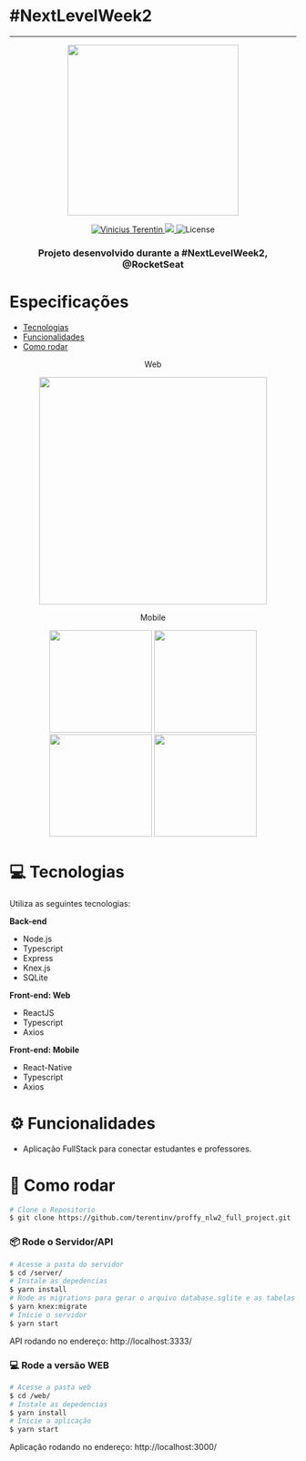 # #NextLevelWeek2


------------------------------------------------------------

<p align="center">
   <img src=".github/logo.png" width="300"/>
</p>

<p align="center">	
   <a href="https://www.linkedin.com/in/vinicius-terentin/">
      <img alt="Vinicius Terentin" src="https://img.shields.io/badge/-ViniciusTerentin-8257E5?style=flat&logo=Linkedin&logoColor=white" />
   </a>

  <a aria-label="Completed" href="https://nextlevelweek.com/episodios/omnistack/edicao/2">
    <img src="https://img.shields.io/badge/Proffy-NLW 2.0-8257E5"></img>
  </a>
  
  <img alt="License" src="https://img.shields.io/badge/license-MIT-8257E5">
  
</p>


<h3 align="center">Projeto desenvolvido durante a #NextLevelWeek2, @RocketSeat</h3>


# Especificações

* [Tecnologias](#computer-tecnologias)
* [Funcionalidades](#gear-funcionalidades)
* [Como rodar](#construction_worker-como-rodar)


<p align="center">Web</p>
<p align="center">
   <img src="https://media.giphy.com/media/S5nQ0YTAEkjI2bAiZ1/giphy.gif" width="400px">
   
</p>


<p align="center">Mobile</p>
<p align="center">
   <img src="" width="180">
   <img src="" width="180">
   <img src="" width="180">
   <img src="" width="180">
</p>

# :computer: Tecnologias
Utiliza as seguintes tecnologias:

**Back-end**
<ul>
  <li>Node.js</li>
  <li>Typescript</li>
  <li>Express</li>
  <li>Knex.js</li>
  <li>SQLite</li>
</ul>

**Front-end: Web**
<ul>
  <li>ReactJS</li>
  <li>Typescript</li>
  <li>Axios</li>
</ul>

**Front-end: Mobile**
<ul>
  <li>React-Native</li>
  <li>Typescript</li>
  <li>Axios</li>
</ul>

# :gear: Funcionalidades

* Aplicação FullStack para conectar estudantes e professores.

# :construction_worker: Como rodar
```bash
# Clone o Repositorio
$ git clone https://github.com/terentinv/proffy_nlw2_full_project.git
```

### 📦 Rode o Servidor/API


```bash
# Acesse a pasta do servidor
$ cd /server/
# Instale as depedencias
$ yarn install
# Rode as migrations para gerar o arquivo database.sqlite e as tabelas no banco de dados 
$ yarn knex:migrate
# Inicie o servidor
$ yarn start
```
API rodando no endereço: http://localhost:3333/

### 💻 Rode a versão WEB

```bash
# Acesse a pasta web
$ cd /web/
# Instale as depedencias
$ yarn install
# Inicie a aplicação
$ yarn start
```
Aplicação rodando no endereço: http://localhost:3000/ 




